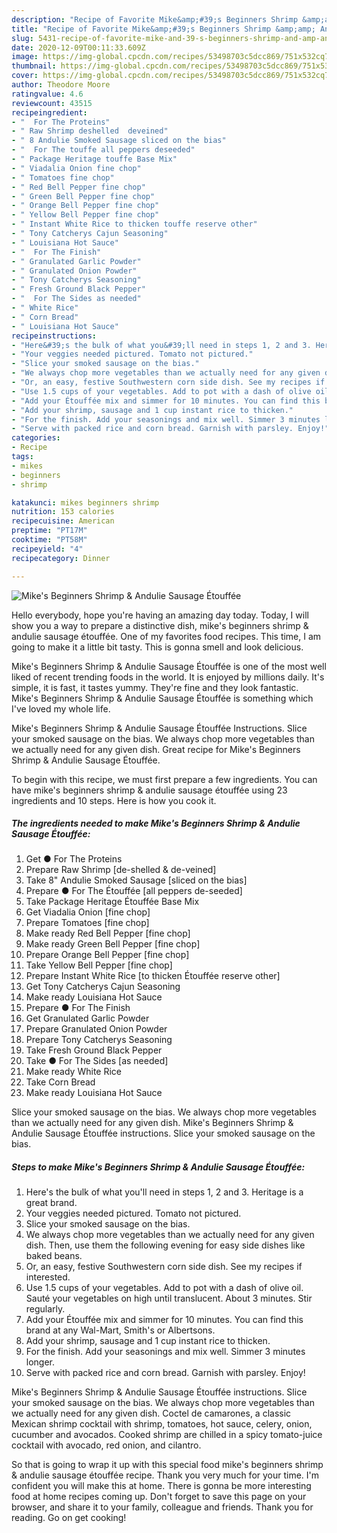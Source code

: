 ```yaml
---
description: "Recipe of Favorite Mike&amp;#39;s Beginners Shrimp &amp;amp; Andulie Sausage Étouffée"
title: "Recipe of Favorite Mike&amp;#39;s Beginners Shrimp &amp;amp; Andulie Sausage Étouffée"
slug: 5431-recipe-of-favorite-mike-and-39-s-beginners-shrimp-and-amp-andulie-sausage-etouffee
date: 2020-12-09T00:11:33.609Z
image: https://img-global.cpcdn.com/recipes/53498703c5dcc869/751x532cq70/mikes-beginners-shrimp-andulie-sausage-etouffee-recipe-main-photo.jpg
thumbnail: https://img-global.cpcdn.com/recipes/53498703c5dcc869/751x532cq70/mikes-beginners-shrimp-andulie-sausage-etouffee-recipe-main-photo.jpg
cover: https://img-global.cpcdn.com/recipes/53498703c5dcc869/751x532cq70/mikes-beginners-shrimp-andulie-sausage-etouffee-recipe-main-photo.jpg
author: Theodore Moore
ratingvalue: 4.6
reviewcount: 43515
recipeingredient:
- "  For The Proteins"
- " Raw Shrimp deshelled  deveined"
- " 8 Andulie Smoked Sausage sliced on the bias"
- "  For The touffe all peppers deseeded"
- " Package Heritage touffe Base Mix"
- " Viadalia Onion fine chop"
- " Tomatoes fine chop"
- " Red Bell Pepper fine chop"
- " Green Bell Pepper fine chop"
- " Orange Bell Pepper fine chop"
- " Yellow Bell Pepper fine chop"
- " Instant White Rice to thicken touffe reserve other"
- " Tony Catcherys Cajun Seasoning"
- " Louisiana Hot Sauce"
- "  For The Finish"
- " Granulated Garlic Powder"
- " Granulated Onion Powder"
- " Tony Catcherys Seasoning"
- " Fresh Ground Black Pepper"
- "  For The Sides as needed"
- " White Rice"
- " Corn Bread"
- " Louisiana Hot Sauce"
recipeinstructions:
- "Here&#39;s the bulk of what you&#39;ll need in steps 1, 2 and 3. Heritage is a great brand."
- "Your veggies needed pictured. Tomato not pictured."
- "Slice your smoked sausage on the bias."
- "We always chop more vegetables than we actually need for any given dish. Then, use them the following evening for easy side dishes like baked beans."
- "Or, an easy, festive Southwestern corn side dish. See my recipes if interested."
- "Use 1.5 cups of your vegetables. Add to pot with a dash of olive oil. Sauté your vegetables on high until translucent. About 3 minutes. Stir regularly."
- "Add your Étouffée mix and simmer for 10 minutes. You can find this brand at any Wal-Mart, Smith&#39;s or Albertsons."
- "Add your shrimp, sausage and 1 cup instant rice to thicken."
- "For the finish. Add your seasonings and mix well. Simmer 3 minutes longer."
- "Serve with packed rice and corn bread. Garnish with parsley. Enjoy!"
categories:
- Recipe
tags:
- mikes
- beginners
- shrimp

katakunci: mikes beginners shrimp 
nutrition: 153 calories
recipecuisine: American
preptime: "PT17M"
cooktime: "PT58M"
recipeyield: "4"
recipecategory: Dinner

---
```



![Mike&#39;s Beginners Shrimp &amp; Andulie Sausage Étouffée](https://img-global.cpcdn.com/recipes/53498703c5dcc869/751x532cq70/mikes-beginners-shrimp-andulie-sausage-etouffee-recipe-main-photo.jpg)

Hello everybody, hope you're having an amazing day today. Today, I will show you a way to prepare a distinctive dish, mike&#39;s beginners shrimp &amp; andulie sausage étouffée. One of my favorites food recipes. This time, I am going to make it a little bit tasty. This is gonna smell and look delicious.

Mike&#39;s Beginners Shrimp &amp; Andulie Sausage Étouffée is one of the most well liked of recent trending foods in the world. It is enjoyed by millions daily. It's simple, it is fast, it tastes yummy. They're fine and they look fantastic. Mike&#39;s Beginners Shrimp &amp; Andulie Sausage Étouffée is something which I've loved my whole life.

Mike&#39;s Beginners Shrimp &amp; Andulie Sausage Étouffée Instructions. Slice your smoked sausage on the bias. We always chop more vegetables than we actually need for any given dish. Great recipe for Mike&#39;s Beginners Shrimp &amp; Andulie Sausage Étouffée.


To begin with this recipe, we must first prepare a few ingredients. You can have mike&#39;s beginners shrimp &amp; andulie sausage étouffée using 23 ingredients and 10 steps. Here is how you cook it.

<!--inarticleads1-->

##### The ingredients needed to make Mike&#39;s Beginners Shrimp &amp; Andulie Sausage Étouffée:

1. Get  ● For The Proteins
1. Prepare  Raw Shrimp [de-shelled &amp; de-veined]
1. Take  8&#34; Andulie Smoked Sausage [sliced on the bias]
1. Prepare  ● For The Étouffée [all peppers de-seeded]
1. Take  Package Heritage Étouffée Base Mix
1. Get  Viadalia Onion [fine chop]
1. Prepare  Tomatoes [fine chop]
1. Make ready  Red Bell Pepper [fine chop]
1. Make ready  Green Bell Pepper [fine chop]
1. Prepare  Orange Bell Pepper [fine chop]
1. Take  Yellow Bell Pepper [fine chop]
1. Prepare  Instant White Rice [to thicken Étouffée reserve other]
1. Get  Tony Catcherys Cajun Seasoning
1. Make ready  Louisiana Hot Sauce
1. Prepare  ● For The Finish
1. Get  Granulated Garlic Powder
1. Prepare  Granulated Onion Powder
1. Prepare  Tony Catcherys Seasoning
1. Take  Fresh Ground Black Pepper
1. Take  ● For The Sides [as needed]
1. Make ready  White Rice
1. Take  Corn Bread
1. Make ready  Louisiana Hot Sauce


Slice your smoked sausage on the bias. We always chop more vegetables than we actually need for any given dish. Mike&#39;s Beginners Shrimp &amp; Andulie Sausage Étouffée instructions. Slice your smoked sausage on the bias. 

<!--inarticleads2-->

##### Steps to make Mike&#39;s Beginners Shrimp &amp; Andulie Sausage Étouffée:

1. Here&#39;s the bulk of what you&#39;ll need in steps 1, 2 and 3. Heritage is a great brand.
1. Your veggies needed pictured. Tomato not pictured.
1. Slice your smoked sausage on the bias.
1. We always chop more vegetables than we actually need for any given dish. Then, use them the following evening for easy side dishes like baked beans.
1. Or, an easy, festive Southwestern corn side dish. See my recipes if interested.
1. Use 1.5 cups of your vegetables. Add to pot with a dash of olive oil. Sauté your vegetables on high until translucent. About 3 minutes. Stir regularly.
1. Add your Étouffée mix and simmer for 10 minutes. You can find this brand at any Wal-Mart, Smith&#39;s or Albertsons.
1. Add your shrimp, sausage and 1 cup instant rice to thicken.
1. For the finish. Add your seasonings and mix well. Simmer 3 minutes longer.
1. Serve with packed rice and corn bread. Garnish with parsley. Enjoy!


Mike&#39;s Beginners Shrimp &amp; Andulie Sausage Étouffée instructions. Slice your smoked sausage on the bias. We always chop more vegetables than we actually need for any given dish. Coctel de camarones, a classic Mexican shrimp cocktail with shrimp, tomatoes, hot sauce, celery, onion, cucumber and avocados. Cooked shrimp are chilled in a spicy tomato-juice cocktail with avocado, red onion, and cilantro. 

So that is going to wrap it up with this special food mike&#39;s beginners shrimp &amp; andulie sausage étouffée recipe. Thank you very much for your time. I'm confident you will make this at home. There is gonna be more interesting food at home recipes coming up. Don't forget to save this page on your browser, and share it to your family, colleague and friends. Thank you for reading. Go on get cooking!
